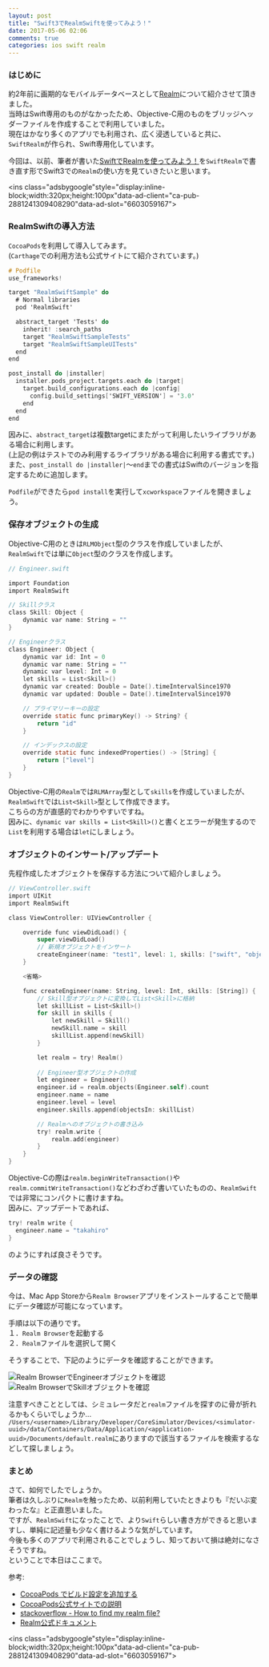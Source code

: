 ```yaml
---
layout: post
title: "Swift3でRealmSwiftを使ってみよう！"
date: 2017-05-06 02:06
comments: true
categories: ios swift realm
---
```


### はじめに
約2年前に画期的なモバイルデータベースとして[Realm](https://realm.io/jp/)について紹介させて頂きました。  
当時はSwift専用のものがなかったため、Objective-C用のものをブリッジヘッダーファイルを作成することで利用していました。  
現在はかなり多くのアプリでも利用され、広く浸透していると共に、`SwiftRealm`が作られ、Swift専用化しています。  

今回は、以前、筆者が書いた[SwiftでRealmを使ってみよう！](http://grandbig.github.io/blog/2015/06/07/swift-realm/)を`SwiftRealm`で書き直す形でSwift3での`Realm`の使い方を見ていきたいと思います。  

<script async src="//pagead2.googlesyndication.com/pagead/js/adsbygoogle.js"></script>
<ins class="adsbygoogle"style="display:inline-block;width:320px;height:100px"data-ad-client="ca-pub-2881241309408290"data-ad-slot="6603059167"></ins>
<script>
(adsbygoogle = window.adsbygoogle || []).push({});
</script>

<!-- more -->

### RealmSwiftの導入方法
`CocoaPods`を利用して導入してみます。  
(`Carthage`での利用方法も公式サイトにて紹介されています。)  

```objective-c
# Podfile
use_frameworks!

target "RealmSwiftSample" do
  # Normal libraries
  pod 'RealmSwift'

  abstract_target 'Tests' do
    inherit! :search_paths
    target "RealmSwiftSampleTests"
    target "RealmSwiftSampleUITests"
  end
end

post_install do |installer|
  installer.pods_project.targets.each do |target|
    target.build_configurations.each do |config|
      config.build_settings['SWIFT_VERSION'] = '3.0'
    end
  end
end
```

因みに、`abstract_target`は複数targetにまたがって利用したいライブラリがある場合に利用します。  
(上記の例はテストでのみ利用するライブラリがある場合に利用する書式です。)  
また、`post_install do |installer|`〜`end`までの書式はSwiftのバージョンを指定するために追加します。  

`Podfile`ができたら`pod install`を実行して`xcworkspace`ファイルを開きましょう。  

### 保存オブジェクトの生成
Objective-C用のときは`RLMObject`型のクラスを作成していましたが、`RealmSwift`では単に`Object`型のクラスを作成します。  

```objective-c
// Engineer.swift

import Foundation
import RealmSwift

// Skillクラス
class Skill: Object {
    dynamic var name: String = ""
}

// Engineerクラス
class Engineer: Object {
    dynamic var id: Int = 0
    dynamic var name: String = ""
    dynamic var level: Int = 0
    let skills = List<Skill>()
    dynamic var created: Double = Date().timeIntervalSince1970
    dynamic var updated: Double = Date().timeIntervalSince1970

    // プライマリーキーの設定
    override static func primaryKey() -> String? {
        return "id"
    }

    // インデックスの設定
    override static func indexedProperties() -> [String] {
        return ["level"]
    }
}
```

Objective-C用の`Realm`では`RLMArray`型として`skills`を作成していましたが、`RealmSwift`では`List<Skill>`型として作成できます。  
こちらの方が直感的でわかりやすいですね。  
因みに、`dynamic var skills = List<Skill>()`と書くとエラーが発生するので`List`を利用する場合は`let`にしましょう。  

### オブジェクトのインサート/アップデート
先程作成したオブジェクトを保存する方法について紹介しましょう。  

```objective-c
// ViewController.swift
import UIKit
import RealmSwift

class ViewController: UIViewController {

    override func viewDidLoad() {
        super.viewDidLoad()
        // 新規オブジェクトをインサート
        createEngineer(name: "test1", level: 1, skills: ["swift", "objective-c"])
    }

    <省略>

    func createEngineer(name: String, level: Int, skills: [String]) {
        // Skill型オブジェクトに変換してList<Skill>に格納
        let skillList = List<Skill>()
        for skill in skills {
            let newSkill = Skill()
            newSkill.name = skill
            skillList.append(newSkill)
        }

        let realm = try! Realm()
        
        // Engineer型オブジェクトの作成
        let engineer = Engineer()
        engineer.id = realm.objects(Engineer.self).count
        engineer.name = name
        engineer.level = level
        engineer.skills.append(objectsIn: skillList)

        // Realmへのオブジェクトの書き込み
        try! realm.write {
            realm.add(engineer)
        }
    }
}
```

Objective-Cの際は`realm.beginWriteTransaction()`や`realm.commitWriteTransaction()`などわざわざ書いていたものの、`RealmSwift`では非常にコンパクトに書けますね。  
因みに、アップデートであれば、  

```objective-c
try! realm write {
  engineer.name = "takahiro"
}
```

のようにすれば良さそうです。  

### データの確認
今は、Mac App Storeから`Realm Browser`アプリをインストールすることで簡単にデータ確認が可能になっています。  

手順は以下の通りです。  
１．`Realm Browser`を起動する  
２．`Realm`ファイルを選択して開く  

そうすることで、下記のようにデータを確認することができます。  

![Realm BrowserでEngineerオブジェクトを確認](/images/swift3-realm1.png)  
![Realm BrowserでSkillオブジェクトを確認](/images/swift3-realm2.png)  

注意すべきこととしては、シミュレータだと`realm`ファイルを探すのに骨が折れるかもくらいでしょうか...  
`/Users/<username>/Library/Developer/CoreSimulator/Devices/<simulator-uuid>/data/Containers/Data/Application/<application-uuid>/Documents/default.realm`にありますので該当するファイルを検索するなどして探しましょう。  

### まとめ
さて、如何でしたでしょうか。  
筆者は久しぶりに`Realm`を触ったため、以前利用していたときよりも『だいぶ変わったな』と正直思いました。  
ですが、`RealmSwift`になったことで、より`Swift`らしい書き方ができると思いますし、単純に記述量も少なく書けるような気がしています。  
今後も多くのアプリで利用されることでしょうし、知っておいて損は絶対になさそうですね。  
ということで本日はここまで。  

参考:  

* [CocoaPods でビルド設定を追加する](http://qiita.com/shu223/items/e9d0145a2087da0d6d46)  
* [CocoaPods公式サイトでの説明](https://guides.cocoapods.org/using/the-podfile.html)  
* [stackoverflow - How to find my realm file?](http://stackoverflow.com/questions/28465706/how-to-find-my-realm-file/28465803#28465803)  
* [Realm公式ドキュメント](https://realm.io/jp/docs/swift/latest/)  

<script async src="//pagead2.googlesyndication.com/pagead/js/adsbygoogle.js"></script>
<ins class="adsbygoogle"style="display:inline-block;width:320px;height:100px"data-ad-client="ca-pub-2881241309408290"data-ad-slot="6603059167"></ins>
<script>
(adsbygoogle = window.adsbygoogle || []).push({});
</script>
